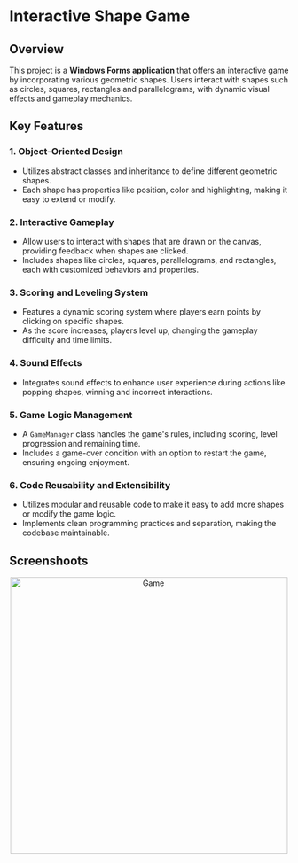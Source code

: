 # **Interactive Shape Game**

## **Overview**
This project is a **Windows Forms application** that offers an interactive game by incorporating various geometric shapes. Users interact with shapes such as circles, squares, rectangles and parallelograms, with dynamic visual effects and gameplay mechanics.

## **Key Features**

### 1. **Object-Oriented Design**  
- Utilizes abstract classes and inheritance to define different geometric shapes. 
- Each shape has properties like position, color and highlighting, making it easy to extend or modify.

### 2. **Interactive Gameplay**  
- Allow users to interact with shapes that are drawn on the canvas, providing feedback when shapes are clicked. 
- Includes shapes like circles, squares, parallelograms, and rectangles, each with customized behaviors and properties.

### 3. **Scoring and Leveling System**  
- Features a dynamic scoring system where players earn points by clicking on specific shapes. 
- As the score increases, players level up, changing the gameplay difficulty and time limits.

### 4. **Sound Effects**  
- Integrates sound effects to enhance user experience during actions like popping shapes, winning and incorrect interactions.

### 5. **Game Logic Management**  
- A `GameManager` class handles the game's rules, including scoring, level progression and remaining time.
- Includes a game-over condition with an option to restart the game, ensuring ongoing enjoyment.

### 6. **Code Reusability and Extensibility**  
- Utilizes modular and reusable code to make it easy to add more shapes or modify the game logic.
- Implements clean programming practices and separation, making the codebase maintainable.

## **Screenshoots**
<div align="center">
  <img src="https://github.com/user-attachments/assets/722065ab-5636-46b1-b470-5c368f3075db" alt="Game" width="500" />
  &nbsp;&nbsp;&nbsp;

